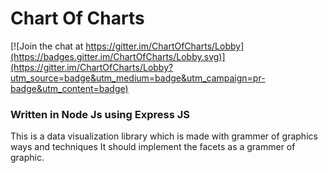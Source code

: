 # Chart Of Charts

[![Join the chat at https://gitter.im/ChartOfCharts/Lobby](https://badges.gitter.im/ChartOfCharts/Lobby.svg)](https://gitter.im/ChartOfCharts/Lobby?utm_source=badge&utm_medium=badge&utm_campaign=pr-badge&utm_content=badge)

### Written in Node Js using Express JS

This is a data visualization library which is made with grammer of graphics ways and techniques It should implement the facets as a grammer of graphic.
